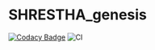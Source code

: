 # SHRESTHA_genesis

[![Codacy Badge](https://api.codacy.com/project/badge/Grade/c63bede855de4d279c9f53444db1f8ca)](https://app.codacy.com/manual/99002467/SHRESTHA_genesis?utm_source=github.com&utm_medium=referral&utm_content=99002467/SHRESTHA_genesis&utm_campaign=Badge_Grade_Dashboard)
![CI](https://github.com/99002467/SHRESTHA_genesis/workflows/CI/badge.svg)
